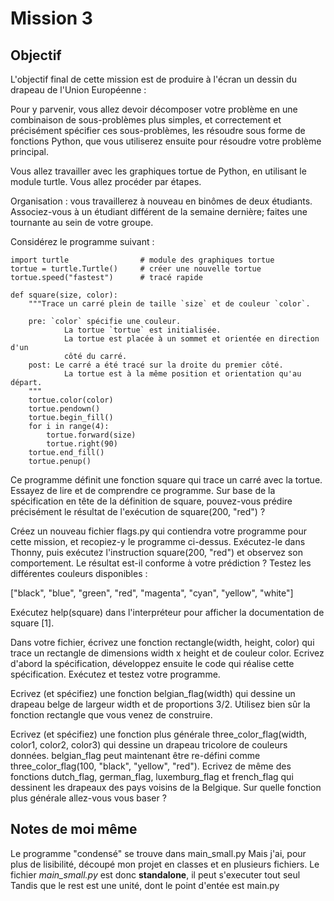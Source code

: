 # Mission 3

## Objectif

L'objectif final de cette mission est de produire à l'écran un dessin du drapeau de l'Union Européenne :

Pour y parvenir, vous allez devoir décomposer votre problème en une combinaison de sous-problèmes plus simples, et correctement et précisément spécifier ces sous-problèmes, les résoudre sous forme de fonctions Python, que vous utiliserez ensuite pour résoudre votre problème principal.

Vous allez travailler avec les graphiques tortue de Python, en utilisant le module turtle. Vous allez procéder par étapes.

Organisation : vous travaillerez à nouveau en binômes de deux étudiants. Associez-vous à un étudiant différent de la semaine dernière; faites une tournante au sein de votre groupe.

Considérez le programme suivant :

    import turtle                # module des graphiques tortue
    tortue = turtle.Turtle()     # créer une nouvelle tortue
    tortue.speed("fastest")      # tracé rapide

    def square(size, color):
        """Trace un carré plein de taille `size` et de couleur `color`.

        pre: `color` spécifie une couleur.
                La tortue `tortue` est initialisée.
                La tortue est placée à un sommet et orientée en direction d'un
                côté du carré.
        post: Le carré a été tracé sur la droite du premier côté.
                La tortue est à la même position et orientation qu'au départ.
        """
        tortue.color(color)
        tortue.pendown()
        tortue.begin_fill()
        for i in range(4):
            tortue.forward(size)
            tortue.right(90)
        tortue.end_fill()
        tortue.penup()

Ce programme définit une fonction square qui trace un carré avec la tortue. Essayez de lire et de comprendre ce programme. Sur base de la spécification en tête de la définition de square, pouvez-vous prédire précisément le résultat de l'exécution de square(200, "red") ?

Créez un nouveau fichier flags.py qui contiendra votre programme pour cette mission, et recopiez-y le programme ci-dessus. Exécutez-le dans Thonny, puis exécutez l'instruction square(200, "red") et observez son comportement. Le résultat est-il conforme à votre prédiction ? Testez les différentes couleurs disponibles :

["black", "blue", "green", "red", "magenta", "cyan", "yellow", "white"]

Exécutez help(square) dans l'interpréteur pour afficher la documentation de square [1].

Dans votre fichier, écrivez une fonction rectangle(width, height, color) qui trace un rectangle de dimensions width x height et de couleur color. Ecrivez d'abord la spécification, développez ensuite le code qui réalise cette spécification. Exécutez et testez votre programme.

Ecrivez (et spécifiez) une fonction belgian_flag(width) qui dessine un drapeau belge de largeur width et de proportions 3/2. Utilisez bien sûr la fonction rectangle que vous venez de construire.

Ecrivez (et spécifiez) une fonction plus générale three_color_flag(width, color1, color2, color3) qui dessine un drapeau tricolore de couleurs données. belgian_flag peut maintenant être re-défini comme three_color_flag(100, "black", "yellow", "red"). Ecrivez de même des fonctions dutch_flag, german_flag, luxemburg_flag et french_flag qui dessinent les drapeaux des pays voisins de la Belgique. Sur quelle fonction plus générale allez-vous vous baser ?

## Notes de moi même

Le programme "condensé" se trouve dans main_small.py
Mais j'ai, pour plus de lisibilité, découpé mon projet en classes et en plusieurs fichiers.
Le fichier *main_small.py* est donc **standalone**, il peut s'executer tout seul
Tandis que le rest est une unité, dont le point d'entée est main.py
